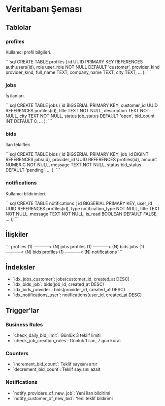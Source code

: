 # Veritabanı Şeması

## Tablolar

### profiles
Kullanıcı profil bilgileri.

\`\`\`sql
CREATE TABLE profiles (
  id UUID PRIMARY KEY REFERENCES auth.users(id),
  role user_role NOT NULL DEFAULT 'customer',
  provider_kind provider_kind,
  full_name TEXT,
  company_name TEXT,
  city TEXT,
  ...
);
\`\`\`

### jobs
İş ilanları.

\`\`\`sql
CREATE TABLE jobs (
  id BIGSERIAL PRIMARY KEY,
  customer_id UUID REFERENCES profiles(id),
  title TEXT NOT NULL,
  description TEXT NOT NULL,
  city TEXT NOT NULL,
  status job_status DEFAULT 'open',
  bid_count INT DEFAULT 0,
  ...
);
\`\`\`

### bids
İlan teklifleri.

\`\`\`sql
CREATE TABLE bids (
  id BIGSERIAL PRIMARY KEY,
  job_id BIGINT REFERENCES jobs(id),
  provider_id UUID REFERENCES profiles(id),
  amount NUMERIC NOT NULL,
  message TEXT NOT NULL,
  status bid_status DEFAULT 'pending',
  ...
);
\`\`\`

### notifications
Kullanıcı bildirimleri.

\`\`\`sql
CREATE TABLE notifications (
  id BIGSERIAL PRIMARY KEY,
  user_id UUID REFERENCES profiles(id),
  type notification_type NOT NULL,
  title TEXT NOT NULL,
  message TEXT NOT NULL,
  is_read BOOLEAN DEFAULT FALSE,
  ...
);
\`\`\`

## İlişkiler

\`\`\`
profiles (1) ─────< (N) jobs
profiles (1) ─────< (N) bids
jobs (1) ─────< (N) bids
profiles (1) ─────< (N) notifications
\`\`\`

## İndeksler

- \`idx_jobs_customer\`: jobs(customer_id, created_at DESC)
- \`idx_bids_job\`: bids(job_id, created_at DESC)
- \`idx_bids_provider\`: bids(provider_id, created_at DESC)
- \`idx_notifications_user\`: notifications(user_id, created_at DESC)

## Trigger'lar

### Business Rules
- \`check_daily_bid_limit\`: Günlük 3 teklif limiti
- \`check_job_creation_rules\`: Günlük 1 ilan, 7 gün kuralı

### Counters
- \`increment_bid_count\`: Teklif sayısını artır
- \`decrement_bid_count\`: Teklif sayısını azalt

### Notifications
- \`notify_providers_of_new_job\`: Yeni ilan bildirimi
- \`notify_customer_of_new_bid\`: Yeni teklif bildirimi
